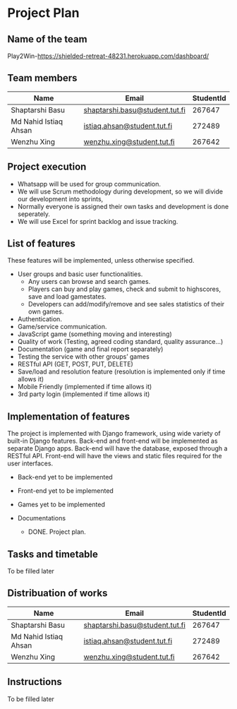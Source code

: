 # Project Plan 

## Name of the team
Play2Win-https://shielded-retreat-48231.herokuapp.com/dashboard/
## Team members
Name                  | Email                          | StudentId  
-----------           | ------------                   | --------
Shaptarshi Basu       | shaptarshi.basu@student.tut.fi | 267647 |
Md Nahid Istiaq Ahsan | istiaq.ahsan@student.tut.fi    | 272489 |
Wenzhu Xing           | wenzhu.xing@student.tut.fi     | 267642 |

## Project execution
* Whatsapp will be used for group communication.
* We will use Scrum methodology during development, so we will divide our development into sprints,
* Normally everyone is assigned their own tasks and development is done seperately.
* We will use Excel for sprint backlog and issue tracking.

## List of features

These features will be implemented, unless otherwise specified.

* User groups and basic user functionalities.
    * Any users can browse and search games.
    * Players can buy and play games, check and submit to highscores, save and load gamestates.
    * Developers can add/modify/remove and see sales statistics of their own games.
* Authentication.
* Game/service communication.
* JavaScript game (something moving and interesting)
* Quality of work (Testing, agreed coding standard, quality assurance...)
* Documentation (game and final report separately)
* Testing the service with other groups’ games
* RESTful API (GET, POST, PUT, DELETE)
* Save/load and resolution feature (resolution is implemented only if time allows it)
* Mobile Friendly (implemented if time allows it)
* 3rd party login (implemented if time allows it)

## Implementation of features

The project is implemented with Django framework, using wide variety of built-in Django features.
Back-end and front-end will be implemented as separate Django apps.
Back-end will have the database, exposed through a RESTful API.
Front-end will have the views and static files required for the user interfaces.

* Back-end
    yet to be implemented

* Front-end
    yet to be implemented

* Games
    yet to be implemented

* Documentations
    * DONE. Project plan.

## Tasks and timetable
To be filled later

## Distribuation of works


Name                  | Email                          | StudentId  
-----------           | ------------                   | --------
Shaptarshi Basu       | shaptarshi.basu@student.tut.fi | 267647 |
Md Nahid Istiaq Ahsan | istiaq.ahsan@student.tut.fi    | 272489 |
Wenzhu Xing           | wenzhu.xing@student.tut.fi     | 267642 |



## Instructions

To be filled later